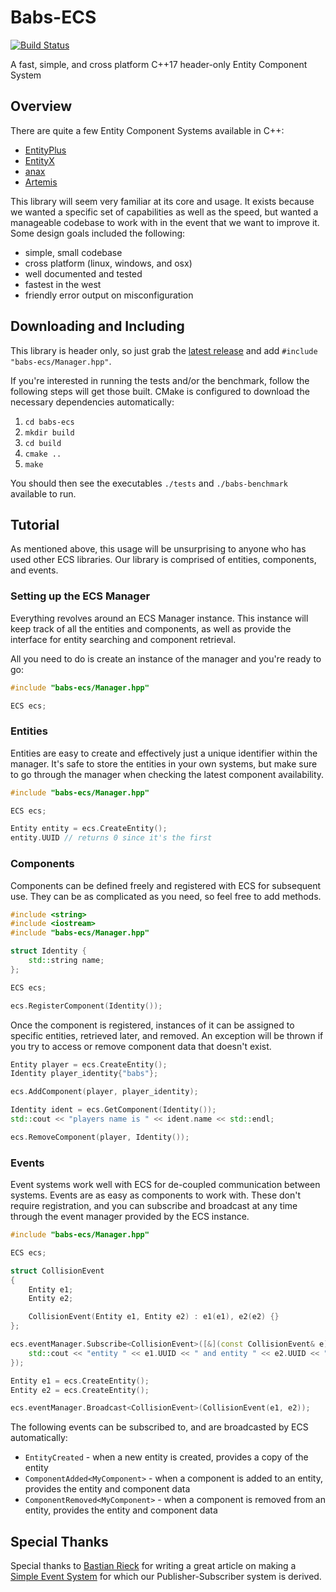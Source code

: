 # Babs-ECS
[![Build Status](https://travis-ci.org/babsnbabs/babs-ecs.svg?branch=master)](https://travis-ci.org/babsnbabs/babs-ecs)

A fast, simple, and cross platform C++17 header-only Entity Component System


## Overview

There are quite a few Entity Component Systems available in C++:
* [EntityPlus](https://github.com/Yelnats321/EntityPlus)
* [EntityX](https://github.com/alecthomas/entityx)
* [anax](https://github.com/miguelmartin75/anax)
* [Artemis](https://github.com/vinova/Artemis-Cpp)

This library will seem very familiar at its core and usage. It exists because we wanted a specific set of capabilities as well as the speed, but wanted a manageable codebase to work with in the event that we want to improve it. Some design goals included the following:
* simple, small codebase
* cross platform (linux, windows, and osx)
* well documented and tested
* fastest in the west
* friendly error output on misconfiguration


## Downloading and Including

This library is header only, so just grab the [latest release](https://github.com/babsnbabs/babs-ecs/releases) and add `#include "babs-ecs/Manager.hpp"`.

If you're interested in running the tests and/or the benchmark, follow the following steps will get those built. CMake is configured to download the necessary dependencies automatically:
1. `cd babs-ecs`
2. `mkdir build`
3. `cd build`
4. `cmake ..`
5. `make`

You should then see the executables `./tests` and `./babs-benchmark` available to run.


## Tutorial

As mentioned above, this usage will be unsurprising to anyone who has used other ECS libraries. Our library is comprised of entities, components, and events.

### Setting up the ECS Manager

Everything revolves around an ECS Manager instance. This instance will keep track of all the entities and components, as well as provide the interface for entity searching and component retrieval.

All you need to do is create an instance of the manager and you're ready to go:

```c++
#include "babs-ecs/Manager.hpp"

ECS ecs;
```

### Entities

Entities are easy to create and effectively just a unique identifier within the manager. It's safe to store the entities in your own systems, but make sure to go through the manager when checking the latest component availability.

```c++
#include "babs-ecs/Manager.hpp"

ECS ecs;

Entity entity = ecs.CreateEntity();
entity.UUID // returns 0 since it's the first
```

### Components

Components can be defined freely and registered with ECS for subsequent use. They can be as complicated as you need, so feel free to add methods.

```c++
#include <string>
#include <iostream>
#include "babs-ecs/Manager.hpp"

struct Identity {
    std::string name;
};

ECS ecs;

ecs.RegisterComponent(Identity());
```

Once the component is registered, instances of it can be assigned to specific entities, retrieved later, and removed. An exception will be thrown if you try to access or remove component data that doesn't exist.

```c++
Entity player = ecs.CreateEntity();
Identity player_identity{"babs"};

ecs.AddComponent(player, player_identity);

Identity ident = ecs.GetComponent(Identity());
std::cout << "players name is " << ident.name << std::endl;

ecs.RemoveComponent(player, Identity());
```

### Events

Event systems work well with ECS for de-coupled communication between systems. Events are as easy as components to work with. These don't require registration, and you can subscribe and broadcast at any time through the event manager provided by the ECS instance.

```c++
#include "babs-ecs/Manager.hpp"

ECS ecs;

struct CollisionEvent
{
    Entity e1;
    Entity e2;

    CollisionEvent(Entity e1, Entity e2) : e1(e1), e2(e2) {}
};

ecs.eventManager.Subscribe<CollisionEvent>([&](const CollisionEvent& e) {
    std::cout << "entity " << e1.UUID << " and entity " << e2.UUID << " collided!" << std::endl; 
});

Entity e1 = ecs.CreateEntity();
Entity e2 = ecs.CreateEntity();

ecs.eventManager.Broadcast<CollisionEvent>(CollisionEvent(e1, e2));
```

The following events can be subscribed to, and are broadcasted by ECS automatically:

* `EntityCreated` - when a new entity is created, provides a copy of the entity
* `ComponentAdded<MyComponent>` - when a component is added to an entity, provides the entity and component data
* `ComponentRemoved<MyComponent>` - when a component is removed from an entity, provides the entity and component data


## Special Thanks

Special thanks to [Bastian Rieck](https://github.com/Pseudomanifold) for writing a great article on making a [Simple Event System](https://bastian.rieck.ru/blog/posts/2015/event_system_cxx11/) for which our Publisher-Subscriber system is derived.
